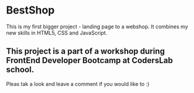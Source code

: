 # BestShop

This is my first bigger project - landing page to a webshop. It combines my new skills in HTML5, CSS and JavaScript. 

## This project is a part of a workshop during FrontEnd Developer Bootcamp at CodersLab school.

Pleas tak a look and leave a comment if you would like to :)



